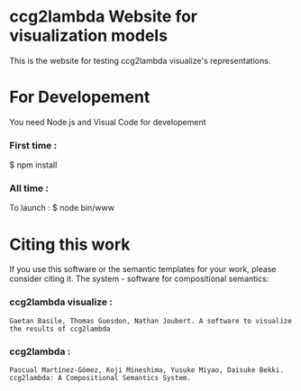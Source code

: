 # ccg2lambda Website for visualization models

This is the website for testing ccg2lambda visualize's representations.

# For Developement 

You need Node.js and Visual Code for developement

### First time :
$ npm install

### All time :

To launch : $ node bin/www

# Citing this work

If you use this software or the semantic templates for your work, please consider citing it.
The system - software for compositional semantics:

### ccg2lambda visualize :

	Gaetan Basile, Thomas Guesdon, Nathan Joubert. A software to visualize the results of ccg2lambda

### ccg2lambda :

    Pascual Martínez-Gómez, Koji Mineshima, Yusuke Miyao, Daisuke Bekki. ccg2lambda: A Compositional Semantics System.
